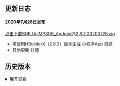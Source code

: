 ## 更新日志
#### 2020年7月26日发布
[点击下载SDK UniMPSDK_Android@2.8.2.20200726.zip](http://download.dcloud.net.cn/unimpsdk/UniMPSDK_Android@2.8.2.20200726.zip)
+ 需使用HBuilderX（2.8.2）版本生成 小程序App 资源
+ 其他更新 [详情](https://download1.dcloud.net.cn/hbuilderx/changelog/2.8.2.20200726.html)


## 历史版本
<details>
<summary>展开查看</summary>

百度网盘链接: [https://pan.baidu.com/s/1Gb19IMm2ihRA0u4MNzCT4Q](https://pan.baidu.com/s/1Gb19IMm2ihRA0u4MNzCT4Q) 提取码: hnug